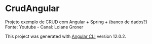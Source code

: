 # CrudAngular

Projeto exemplo de CRUD com Angular + Spring + (banco de dados?)
Fonte: Youtube - Canal: Loiane Groner

This project was generated with [Angular CLI](https://github.com/angular/angular-cli) version 12.0.2.
